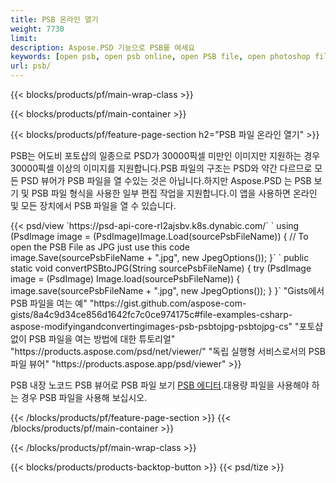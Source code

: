 ```yaml
---
title: PSB 온라인 열기
weight: 7730
limit: 
description: Aspose.PSD 기능으로 PSB를 여세요
keywords: [open psb, open psb online, open PSB file, open photoshop file, preview psb]
url: psb/
---
```


{{< blocks/products/pf/main-wrap-class >}}

{{< blocks/products/pf/main-container >}}

{{< blocks/products/pf/feature-page-section h2="PSB 파일 온라인 열기" >}}
<p>PSB는 어도비 포토샵의 일종으로 PSD가 30000픽셀 미만인 이미지만 지원하는 경우 30000픽셀 이상의 이미지를 지원합니다.PSB 파일의 구조는 PSD와 약간 다르므로 모든 PSD 뷰어가 PSB 파일을 열 수있는 것은 아닙니다.하지만 Aspose.PSD 는 PSB 보기 및 PSB 파일 형식을 사용한 일부 편집 작업을 지원합니다.이 앱을 사용하면 온라인 및 모든 장치에서 PSB 파일을 열 수 있습니다.</p>
{{< psd/view `https://psd-api-core-rl2ajsbv.k8s.dynabic.com/` 
`    using (PsdImage image = (PsdImage)Image.Load(sourcePsbFileName))
    {
	    // To open the PSB File as JPG just use this code
        image.Save(sourcePsbFileName + ".jpg",  new JpegOptions());
    }` 
`   public static void convertPSBtoJPG(String sourcePsbFileName) {
        try (PsdImage image = (PsdImage) Image.load(sourcePsbFileName)) {
            image.save(sourcePsbFileName + ".jpg", new JpegOptions());
        }
    }` 
"Gists에서 PSB 파일을 여는 예" "https://gist.github.com/aspose-com-gists/8a4c9d34ce856d1642fc7c0ce974175c#file-examples-csharp-aspose-modifyingandconvertingimages-psb-psbtojpg-psbtojpg-cs" 
"포토샵없이 PSB 파일을 여는 방법에 대한 튜토리얼" "https://products.aspose.com/psd/net/viewer/" 
"독립 실행형 서비스로서의 PSB 파일 뷰어" "https://products.aspose.app/psd/viewer" >}}
<p>PSB 내장 노코드 PSB 뷰어로 PSB 파일 보기 <a href="https://products.aspose.app/psd/template-editor">PSB 에디터</a>.대용량 파일을 사용해야 하는 경우 PSB 파일을 사용해 보십시오.</p>
{{< /blocks/products/pf/feature-page-section >}}
{{< /blocks/products/pf/main-container >}}


{{< /blocks/products/pf/main-wrap-class >}}

{{< blocks/products/products-backtop-button >}}
{{< psd/tize >}}
